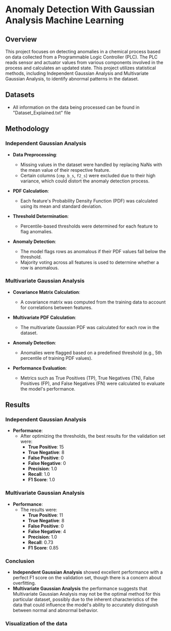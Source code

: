 # Anomaly Detection With Gaussian Analysis Machine Learning

## Overview

This project focuses on detecting anomalies in a chemical process based on data collected from a Programmable Logic Controller (PLC). The PLC reads sensor and actuator values from various components involved in the process and calculates an updated state. This project utilizes statistical methods, including Independent Gaussian Analysis and Multivariate Gaussian Analysis, to identify abnormal patterns in the dataset.

## Datasets

- All information on the data being processed can be found in "Dataset_Explained.txt" file

## Methodology

### Independent Gaussian Analysis

- **Data Preprocessing**: 
  - Missing values in the dataset were handled by replacing NaNs with the mean value of their respective feature.
  - Certain columns (`cmp_b_s`, `f2_s`) were excluded due to their high variance, which could distort the anomaly detection process.
  
- **PDF Calculation**:
  - Each feature's Probability Density Function (PDF) was calculated using its mean and standard deviation.
  
- **Threshold Determination**:
  - Percentile-based thresholds were determined for each feature to flag anomalies.
  
- **Anomaly Detection**:
  - The model flags rows as anomalous if their PDF values fall below the threshold.
  - Majority voting across all features is used to determine whether a row is anomalous.

### Multivariate Gaussian Analysis

- **Covariance Matrix Calculation**:
  - A covariance matrix was computed from the training data to account for correlations between features.
  
- **Multivariate PDF Calculation**:
  - The multivariate Gaussian PDF was calculated for each row in the dataset.
  
- **Anomaly Detection**:
  - Anomalies were flagged based on a predefined threshold (e.g., 5th percentile of training PDF values).
  
- **Performance Evaluation**:
  - Metrics such as True Positives (TP), True Negatives (TN), False Positives (FP), and False Negatives (FN) were calculated to evaluate the model's performance.

## Results

### Independent Gaussian Analysis

- **Performance**:
  - After optimizing the thresholds, the best results for the validation set were:
    - **True Positive**: 15
    - **True Negative**: 8
    - **False Positive**: 0
    - **False Negative**: 0
    - **Precision**: 1.0
    - **Recall**: 1.0
    - **F1 Score**: 1.0

### Multivariate Gaussian Analysis

- **Performance**:
  - The results were:
    - **True Positive**: 11
    - **True Negative**: 8
    - **False Positive**: 0
    - **False Negative**: 4
    - **Precision**: 1.0
    - **Recall**: 0.73
    - **F1 Score**: 0.85

### Conclusion

- **Independent Gaussian Analysis** showed excellent performance with a perfect F1 score on the validation set, though there is a concern about overfitting.
- **Multivariate Gaussian Analysis** the performance suggests that Multivariate Gaussian Analysis may not be the optimal method for this particular dataset, possibly due to the inherent characteristics of the data that could influence the model's ability to accurately distinguish between normal and abnormal behavior.

### Visualization of the data
